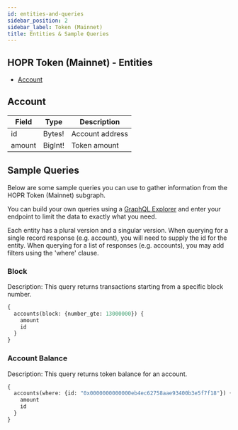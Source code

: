 ```yaml
---
id: entities-and-queries
sidebar_position: 2
sidebar_label: Token (Mainnet)
title: Entities & Sample Queries
---
```


## HOPR Token (Mainnet) - Entities

- [Account](#account)

## Account

| Field   | Type     | Description                    |
| ------- | -------- | ------------------------------ |
| id      | Bytes!   | Account address                |
| amount  | BigInt!  | Token amount                   |

## Sample Queries

Below are some sample queries you can use to gather information from the HOPR Token (Mainnet) subgraph.

You can build your own queries using a [GraphQL Explorer](https://graphiql-online.com/graphiql) and enter your endpoint to limit the data to exactly what you need.

Each entity has a plural version and a singular version. When querying for a single record response (e.g. account), you will need to supply the id for the entity. When querying for a list of responses (e.g. accounts), you may add filters using the 'where' clause.

### Block

Description: This query returns transactions starting from a specific block number.

```graphql
{
  accounts(block: {number_gte: 13000000}) {
    amount
    id
  }
}
```

### Account Balance

Description: This query returns token balance for an account.

```graphql
{
  accounts(where: {id: "0x0000000000000eb4ec62758aae93400b3e5f7f18"}) {
    amount
    id
  }
}
```
